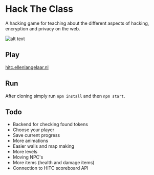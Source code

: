 # Hack The Class

A hacking game for teaching about the different aspects of hacking, encryption and privacy on the web.

![alt text](https://raw.githubusercontent.com/e11en/hack-the-class/react-version/art/screenshot.png "Screenshot")

## Play

[hitc.ellenlangelaar.nl](https://hitc.ellenlangelaar.nl)

## Run

After cloning simply run `npm install` and then `npm start`.

## Todo

- Backend for checking found tokens
- Choose your player
- Save current progress
- More animations
- Easier walls and map making
- More levels
- Moving NPC's
- More items (health and damage items)
- Connection to HITC scoreboard API